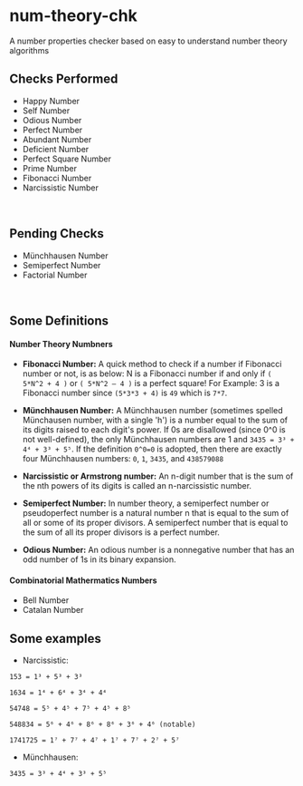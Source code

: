 # num-theory-chk
A number properties checker based on easy to understand number theory algorithms

## Checks Performed

- Happy Number
- Self Number
- Odious Number
- Perfect Number
- Abundant Number
- Deficient Number
- Perfect Square Number
- Prime Number
- Fibonacci Number
- Narcissistic Number
<br>

## Pending Checks

- Münchhausen Number
- Semiperfect Number
- Factorial Number
<br>

## Some Definitions

#### Number Theory Numbners

- **Fibonacci Number:** A quick method to check if a number if Fibonacci number or not, is as below: N is a Fibonacci number if and only if `( 5*N^2 + 4 )` or `( 5*N^2 – 4 )` is a perfect square! For Example: 3 is a Fibonacci number since `(5*3*3 + 4)` is `49` which is `7*7`.

- **Münchhausen Number:** A Münchhausen number (sometimes spelled Münchausen number, with a single 'h') is a number equal to the sum of its digits raised to each digit's power. If 0s are disallowed (since 0^0 is not well-defined), the only Münchhausen numbers are 1 and `3435 = 3³ + 4⁴ + 3³ + 5⁵`. If the definition `0^0=0` is adopted, then there are exactly four Münchhausen numbers: `0`, `1`, `3435`, and `438579088`

- **Narcissistic or Armstrong number:** An n-digit number that is the sum of the  nth powers of its digits is called an n-narcissistic number.

- **Semiperfect Number:** In number theory, a semiperfect number or pseudoperfect number is a natural number n that is equal to the sum of all or some of its proper divisors. A semiperfect number that is equal to the sum of all its proper divisors is a perfect number.

- **Odious Number:** An odious number is a nonnegative number that has an odd number of 1s in its binary expansion.


#### Combinatorial Mathermatics Numbers

- Bell Number
- Catalan Number

## Some examples

- Narcissistic:
```
153 = 1³ + 5³ + 3³

1634 = 1⁴ + 6⁴ + 3⁴ + 4⁴

54748 = 5⁵ + 4⁵ + 7⁵ + 4⁵ + 8⁵

548834 = 5⁶ + 4⁶ + 8⁶ + 8⁶ + 3⁶ + 4⁶ (notable)

1741725 = 1⁷ + 7⁷ + 4⁷ + 1⁷ + 7⁷ + 2⁷ + 5⁷
```

- Münchhausen:
```
3435 = 3³ + 4⁴ + 3³ + 5⁵
```

